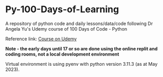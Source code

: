 # Py-100-Days-of-Learning

A repository of python code and daily lessons/data/code following Dr Angela Yu's Udemy course of 100 Days of Code - Python

Reference link: [Course on Udemy](https://www.udemy.com/course/100-days-of-code/)

**Note - the early days until 17 or so are done using the online replit and coding rooms, not a local development environment**

Virtual environment is using pyenv with python version 3.11.3 (as at May 2023).

